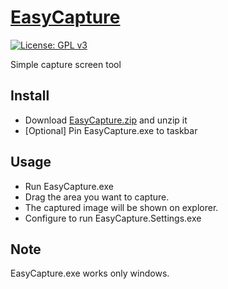 # [EasyCapture](https://easy-capture.pianoforte.dev)

[![License: GPL v3](https://img.shields.io/badge/License-GPLv3-blue.svg)](https://www.gnu.org/licenses/gpl-3.0)

Simple capture screen tool

## Install

- Download [EasyCapture.zip](https://github.com/team-pianoforte/EasyCapture/releases/latest/download/EasyCapture.zip) and unzip it
- [Optional] Pin EasyCapture.exe to taskbar

## Usage

- Run EasyCapture.exe
- Drag the area you want to capture.
- The captured image will be shown on explorer.
- Configure to run EasyCapture.Settings.exe

## Note

EasyCapture.exe works only windows.

